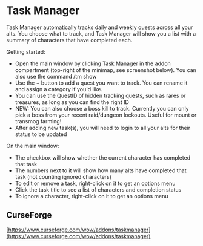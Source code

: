 # Task Manager
Task Manager automatically tracks daily and weekly quests across all your alts. You choose what to track, and Task Manager will show you a list with a summary of characters that have completed each.

Getting started:
- Open the main window by clicking Task Manager in the addon compartment (top-right of the minimap, see screenshot below). You can also use the command /tm show
- Use the + button to add a quest you want to track. You can rename it and assign a category if you'd like.
- You can use the QuestID of hidden tracking quests, such as rares or treasures, as long as you can find the right ID
- NEW: You can also choose a boss kill to track. Currently you can only pick a boss from your recent raid/dungeon lockouts. Useful for mount or transmog farming!
- After adding new task(s), you will need to login to all your alts for their status to be updated

On the main window:
- The checkbox will show whether the current character has completed that task
- The numbers next to it will show how many alts have completed that task (not counting ignored characters)
- To edit or remove a task, right-click on it to get an options menu
- Click the task title to see a list of characters and completion status
- To ignore a character, right-click on it to get an options menu

## CurseForge
[https://www.curseforge.com/wow/addons/taskmanager](https://www.curseforge.com/wow/addons/taskmanager)
